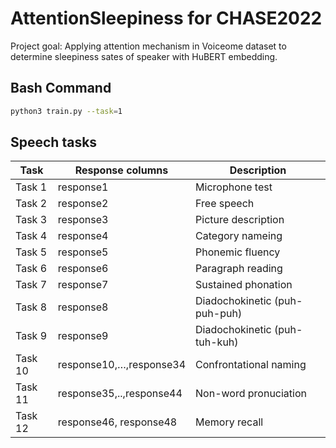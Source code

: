 # AttentionSleepiness for CHASE2022
Project goal:
Applying attention mechanism in Voiceome dataset to determine sleepiness sates of speaker with HuBERT embedding.

## Bash Command
```bash
python3 train.py --task=1
```

## Speech tasks
| Task   | Response columns | Description |
| ------ | ---------------- | ------------ |
| Task 1 | response1        | Microphone test |
| Task 2 | response2        | Free speech |
| Task 3 | response3        | Picture description |
| Task 4 | response4        | Category nameing |
| Task 5 | response5        | Phonemic fluency |
| Task 6 | response6        | Paragraph reading |
| Task 7 | response7        | Sustained phonation |
| Task 8 | response8        | Diadochokinetic (puh-puh-puh)|
| Task 9 | response9        | Diadochokinetic (puh-tuh-kuh) |
| Task 10| response10,$\dots$,response34 | Confrontational naming |
| Task 11| response35,..,response44| Non-word pronuciation |
| Task 12| response46, response48 | Memory recall |
